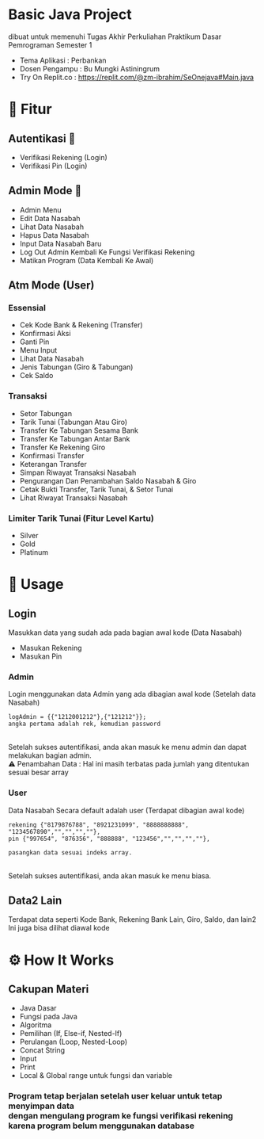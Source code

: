 # Basic Java Project
 dibuat untuk memenuhi Tugas Akhir Perkuliahan Praktikum Dasar Pemrograman Semester 1
- Tema Aplikasi     : Perbankan
- Dosen Pengampu    : Bu Mungki Astiningrum
- Try On Replit.co  : https://replit.com/@zm-ibrahim/SeOnejava#Main.java

# :book: Fitur 
## Autentikasi :key:
  - Verifikasi Rekening (Login)
  - Verifikasi Pin (Login)
 ## Admin Mode :pencil:
  - Admin Menu
  - Edit Data Nasabah 
  - Lihat Data Nasabah 
  - Hapus Data Nasabah  
  - Input Data Nasabah Baru 
  - Log Out Admin Kembali Ke Fungsi Verifikasi Rekening
  - Matikan Program (Data Kembali Ke Awal)
 ## Atm Mode (User)
### Essensial
  - Cek Kode Bank & Rekening (Transfer)
  - Konfirmasi Aksi 
  - Ganti Pin 
  - Menu Input
  - Lihat Data Nasabah
  - Jenis Tabungan (Giro & Tabungan)
  - Cek Saldo 
### Transaksi
  - Setor Tabungan
  - Tarik Tunai (Tabungan Atau Giro)
  - Transfer Ke Tabungan Sesama Bank
  - Transfer Ke Tabungan Antar Bank
  - Transfer Ke Rekening Giro
  - Konfirmasi Transfer
  - Keterangan Transfer
  - Simpan Riwayat Transaksi Nasabah
  - Pengurangan Dan Penambahan Saldo Nasabah & Giro
  - Cetak Bukti Transfer, Tarik Tunai, & Setor Tunai
  - Lihat Riwayat Transaksi Nasabah
### Limiter Tarik Tunai (Fitur Level Kartu)
  - Silver
  - Gold
  - Platinum

  
# :memo: Usage
## Login
  Masukkan data yang sudah ada pada bagian awal kode (Data Nasabah)
  - Masukan Rekening
  - Masukan Pin
### Admin
  Login menggunakan data Admin yang ada dibagian awal kode (Setelah data Nasabah)<br>
  ```
  logAdmin = {{"1212001212"},{"121212"}};
  angka pertama adalah rek, kemudian password
  ```
  
  <br>Setelah sukses autentifikasi, anda akan masuk ke menu admin dan dapat melakukan bagian admin.<br/>
  :warning: Penambahan Data : Hal ini masih terbatas pada jumlah yang ditentukan sesuai besar array 
### User
  Data Nasabah Secara default adalah user (Terdapat dibagian awal kode)<br>
  
  ```
  rekening {"8179876788", "8921231099", "8888888888", "1234567890","","","",""},
pin {"997654", "876356", "888888", "123456","","","",""},
  
  pasangkan data sesuai indeks array.
  ```
  <br>Setelah sukses autentifikasi, anda akan masuk ke menu biasa.

## Data2 Lain
  Terdapat data seperti Kode Bank, Rekening Bank Lain, Giro, Saldo, dan lain2 Ini juga bisa dilihat diawal kode

# :gear: How It Works
## Cakupan Materi
  - Java Dasar
  - Fungsi pada Java
  - Algoritma
  - Pemilihan (If, Else-if, Nested-If)
  - Perulangan (Loop, Nested-Loop)
  - Concat String
  - Input
  - Print
  - Local & Global range untuk fungsi dan variable

### Program tetap berjalan setelah user keluar untuk tetap menyimpan data <br>dengan mengulang program ke fungsi verifikasi rekening karena program belum menggunakan database
    
   
 
